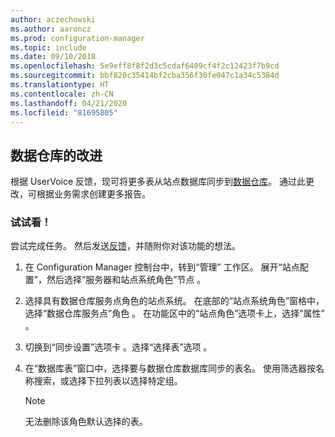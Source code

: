 ```yaml
---
author: aczechowski
ms.author: aaroncz
ms.prod: configuration-manager
ms.topic: include
ms.date: 09/10/2018
ms.openlocfilehash: 5e9eff8f8f2d3c5cdaf6409cf4f2c12423f7b9cd
ms.sourcegitcommit: bbf820c35414bf2cba356f30fe047c1a34c5384d
ms.translationtype: HT
ms.contentlocale: zh-CN
ms.lasthandoff: 04/21/2020
ms.locfileid: "81695805"
---
```

## <a name="improvement-to-data-warehouse"></a><a name="bkmk_dataw"></a> 数据仓库的改进
<!--1358870--> 

根据 UserVoice 反馈，现可将更多表从站点数据库同步到[数据仓库](../../servers/manage/data-warehouse.md)。 通过此更改，可根据业务需求创建更多报告。

### <a name="try-it-out"></a>试试看！

尝试完成任务。 然后发送[反馈](../../understand/find-help.md#product-feedback)，并随附你对该功能的想法。

1. 在 Configuration Manager 控制台中，转到“管理”  工作区。 展开“站点配置”，然后选择“服务器和站点系统角色”节点   。  

2. 选择具有数据仓库服务点角色的站点系统。 在底部的“站点系统角色”窗格中，选择“数据仓库服务点”角色  。 在功能区中的“站点角色”选项卡上，选择“属性”  。  

3. 切换到“同步设置”选项卡  。选择“选择表”选项  。  

4. 在“数据库表”窗口中，选择要与数据仓库数据库同步的表名。 使用筛选器按名称搜索，或选择下拉列表以选择特定组。  

    > [!Note]  
    > 无法删除该角色默认选择的表。  

